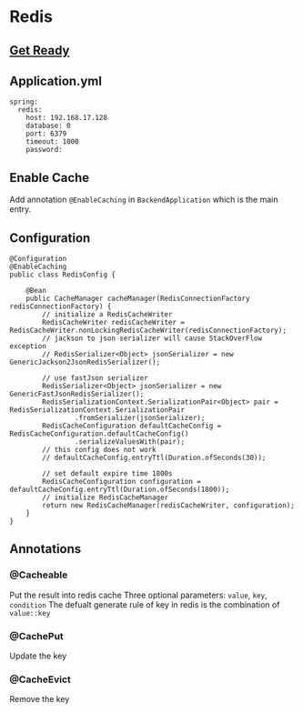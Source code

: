# Redis

## [Get Ready](https://github.com/TerenceWtc/documents/blob/master/Linux/Redis/Redis.md)

## Application.yml
```
spring:
  redis:
    host: 192.168.17.128
    database: 0
    port: 6379
    timeout: 1000
    password:
```

## Enable Cache
Add annotation `@EnableCaching` in `BackendApplication` which is the main entry.

## Configuration
```
@Configuration
@EnableCaching
public class RedisConfig {

    @Bean
    public CacheManager cacheManager(RedisConnectionFactory redisConnectionFactory) {
        // initialize a RedisCacheWriter
        RedisCacheWriter redisCacheWriter = RedisCacheWriter.nonLockingRedisCacheWriter(redisConnectionFactory);
        // jackson to json serializer will cause StackOverFlow exception
        // RedisSerializer<Object> jsonSerializer = new GenericJackson2JsonRedisSerializer();

        // use fastJson serializer
        RedisSerializer<Object> jsonSerializer = new GenericFastJsonRedisSerializer();
        RedisSerializationContext.SerializationPair<Object> pair = RedisSerializationContext.SerializationPair
                .fromSerializer(jsonSerializer);
        RedisCacheConfiguration defaultCacheConfig = RedisCacheConfiguration.defaultCacheConfig()
                .serializeValuesWith(pair);
        // this config does not work
        // defaultCacheConfig.entryTtl(Duration.ofSeconds(30));

        // set default expire time 1800s
        RedisCacheConfiguration configuration = defaultCacheConfig.entryTtl(Duration.ofSeconds(1800));
        // initialize RedisCacheManager
        return new RedisCacheManager(redisCacheWriter, configuration);
    }
}
```

## Annotations
### @Cacheable
Put the result into redis cache
Three optional parameters: `value`, `key`, `condition`
The defualt generate rule of key in redis is the combination of `value::key`

### @CachePut
Update the key

### @CacheEvict
Remove the key